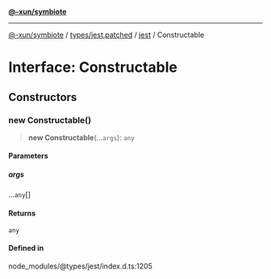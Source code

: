 [**@-xun/symbiote**](../../../../../README.md)

***

[@-xun/symbiote](../../../../../README.md) / [types/jest.patched](../../../README.md) / [jest](../README.md) / Constructable

# Interface: Constructable

## Constructors

### new Constructable()

> **new Constructable**(...`args`): `any`

#### Parameters

##### args

...`any`[]

#### Returns

`any`

#### Defined in

node\_modules/@types/jest/index.d.ts:1205
